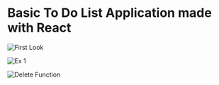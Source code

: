 # Basic To Do List Application made with React

![First Look]([http://url/to/img.png](https://github.com/hzrkc/To-Do-List-App-with-React/blob/main/images/Ekran%20g%C3%B6r%C3%BCnt%C3%BCs%C3%BC%202023-04-16%20214646.png?raw=true))

![Ex 1]([http://url/to/img.png](https://github.com/hzrkc/To-Do-List-App-with-React/blob/main/images/Ekran%20g%C3%B6r%C3%BCnt%C3%BCs%C3%BC%202023-04-16%20214719.png?raw=true))

![Delete Function]([http://url/to/img.png](https://github.com/hzrkc/To-Do-List-App-with-React/blob/main/images/Ekran%20g%C3%B6r%C3%BCnt%C3%BCs%C3%BC%202023-04-16%20214732.png?raw=true))
